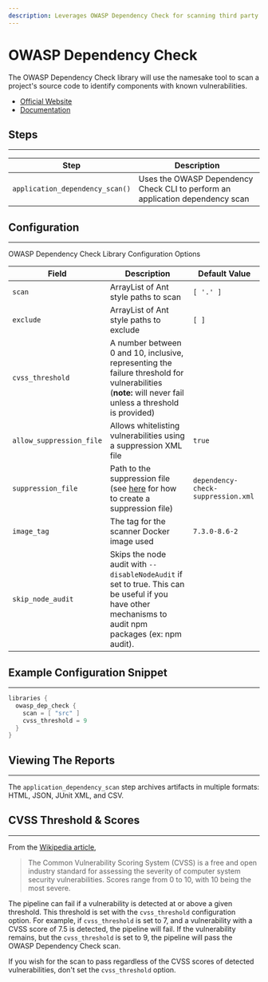 ```yaml
---
description: Leverages OWASP Dependency Check for scanning third party application dependencies
---
```


# OWASP Dependency Check

The OWASP Dependency Check library will use the namesake tool to scan a project's source code to identify components with known vulnerabilities.

* [Official Website](https://www.owasp.org/index.php/OWASP_Dependency_Check)
* [Documentation](https://jeremylong.github.io/DependencyCheck/)

## Steps

---

| Step                            | Description                                                                   |
| ------------------------------- | ----------------------------------------------------------------------------- |
| `application_dependency_scan()` | Uses the OWASP Dependency Check CLI to perform an application dependency scan |

## Configuration

---

OWASP Dependency Check Library Configuration Options

| Field                    | Description                                                                                                                                             | Default Value                      |
| ------------------------ | ------------------------------------------------------------------------------------------------------------------------------------------------------- | ---------------------------------- |
| `scan`                   | ArrayList of Ant style paths to scan                                                                                                                    | `[ '.' ]`                          |
| `exclude`                | ArrayList of Ant style paths to exclude                                                                                                                 | `[ ]`                              |
| `cvss_threshold`         | A number between 0 and 10, inclusive, representing the failure threshold for vulnerabilities (**note:** will never fail unless a threshold is provided) |                                    |
| `allow_suppression_file` | Allows whitelisting vulnerabilities using a suppression XML file                                                                                        | `true`                             |
| `suppression_file`       | Path to the suppression file (see [here](https://jeremylong.github.io/DependencyCheck/general/suppression.html) for how to create a suppression file)   | `dependency-check-suppression.xml` |
| `image_tag`              | The tag for the scanner Docker image used                                                                                                               | `7.3.0-8.6-2`                      |
| `skip_node_audit`        | Skips the node audit with `--disableNodeAudit` if set to true. This can be useful if you have other mechanisms to audit npm packages (ex: npm audit).   |                                    |

## Example Configuration Snippet

---

```groovy
libraries {
  owasp_dep_check {
    scan = [ "src" ]
    cvss_threshold = 9 
  }
}
```

## Viewing The Reports

---

The `application_dependency_scan` step archives artifacts in multiple formats: HTML, JSON, JUnit XML, and CSV.

## CVSS Threshold & Scores

---

From the [Wikipedia article](https://en.wikipedia.org/wiki/Common_Vulnerability_Scoring_System),
> The Common Vulnerability Scoring System (CVSS) is a free and open industry standard for assessing the severity of computer system security vulnerabilities. Scores range from 0 to 10, with 10 being the most severe.

The pipeline can fail if a vulnerability is detected at or above a given threshold.
This threshold is set with the `cvss_threshold` configuration option.
For example, if `cvss_threshold` is set to 7, and a vulnerability with a CVSS score of 7.5 is detected, the pipeline will fail.
If the vulnerability remains, but the `cvss_threshold` is set to 9, the pipeline will pass the OWASP Dependency Check scan.

If you wish for the scan to pass regardless of the CVSS scores of detected vulnerabilities, don't set the `cvss_threshold` option.
